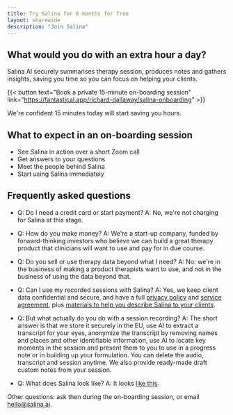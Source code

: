 ```yaml
---
title: Try Salina for 6 months for free
layout: sharewide
description: "Join Salina"
---
```


## What would you do with an extra hour a day?

Salina AI securely summarises therapy session, produces notes and gathers insights, 
saving you time so you can focus on helping your clients.

{{< button text="Book a private 15-minute on-boarding session" link="https://fantastical.app/richard-dallaway/salina-onboarding" >}}

We're confident 15 minutes today will start saving you hours.

## What to expect in an on-boarding session

- See Salina in action over a short Zoom call
- Get answers to your questions
- Meet the people behind Salina
- Start using Salina immediately

## Frequently asked questions

- Q: Do I need a credit card or start payment? A: No, we're not charging for Salina at this stage.

- Q: How do you make money? A: We're a start-up company, funded by forward-thinking investors who believe we can build a great therapy product that clinicians will want to use and pay for in due course. 

- Q: Do you sell or use therapy data beyond what I need? A: No: we're in the business of making a product therapists want to use, and not in the business of using the data beyond that. 

- Q: Can I use my recorded sessions with Salina? A: Yes, we keep client data confidential and secure, and have a full [privacy policy](/terms/privacy/) and [service agreement](/terms/service/), plus [materials to help you describe Salina to your clients](/terms/for-clients/).

- Q: But what actually do you do with a session recording? A: The short answer is that we store it securely in the EU, use AI to extract a transcript for your eyes, anonymize the transcript by removing names and places and other identifiable information, use AI to locate key moments in the session and present them to you to use in a progress note or in building up your formulation. You can delete the audio, transcript and session anytime. We also provide ready-made draft custom notes from your session.

- Q: What does Salina look like? A: It looks [like this](/share/2023/screenshot).

Other questions: ask then during the on-boarding session, or email <hello@salina.ai>.


